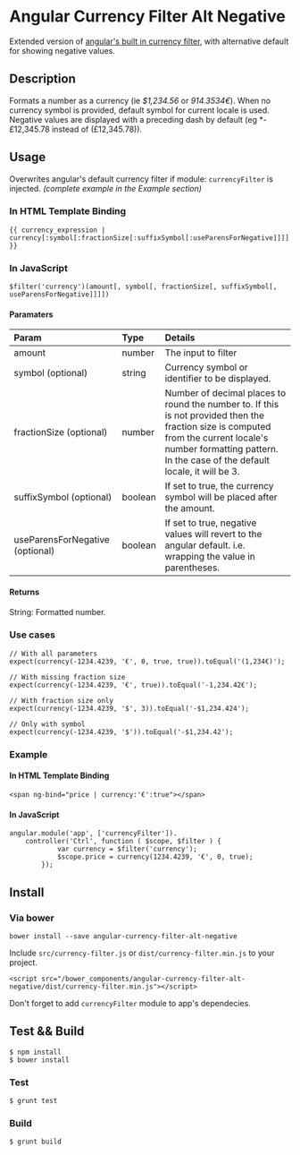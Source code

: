 # Angular Currency Filter Alt Negative

Extended version of [angular's built in currency filter](http://docs.angularjs.org/api/ng.filter:currency), with alternative default for showing negative values.

## Description
Formats a number as a currency (ie *$1,234.56* or *914.3534€*).
When no currency symbol is provided, default symbol for current locale is used.
Negative values are displayed with a preceding dash by default (eg *-£12,345.78 instead of (£12,345.78)).

## Usage

Overwrites angular's default currency filter if module: `currencyFilter` is injected. *(complete example in the Example section)*

### In HTML Template Binding
    {{ currency_expression | currency[:symbol[:fractionSize[:suffixSymbol[:useParensForNegative]]]] }}

### In JavaScript
    $filter('currency')(amount[, symbol[, fractionSize[, suffixSymbol[, useParensForNegative]]]])

#### Paramaters

Param                            | Type    | Details
:------------------------------- | :------ | :------
amount                           | number  | The input to filter
symbol (optional)                | string  | Currency symbol or identifier to be displayed.
fractionSize (optional)          | number  | Number of decimal places to round the number to. If this is not provided then the fraction size is computed from the current locale's number formatting pattern. In the case of the default locale, it will be 3.
suffixSymbol (optional)          | boolean | If set to true, the currency symbol will be placed after the amount.
useParensForNegative  (optional) | boolean | If set to true, negative values will revert to the angular default. i.e. wrapping the value in parentheses.

#### Returns

String: Formatted number.

### Use cases

    // With all parameters
    expect(currency(-1234.4239, '€', 0, true, true)).toEqual('(1,234€)');

    // With missing fraction size
    expect(currency(-1234.4239, '€', true)).toEqual('-1,234.42€');

    // With fraction size only
    expect(currency(-1234.4239, '$', 3)).toEqual('-$1,234.424');

    // Only with symbol
    expect(currency(-1234.4239, '$')).toEqual('-$1,234.42');

### Example

#### In HTML Template Binding

    <span ng-bind="price | currency:'€':true"></span>
   
#### In JavaScript 

    angular.module('app', ['currencyFilter']).
        controller('Ctrl', function ( $scope, $filter ) {
                var currency = $filter('currency');
                $scope.price = currency(1234.4239, '€', 0, true);
            });


## Install

### Via bower

    bower install --save angular-currency-filter-alt-negative

Include `src/currency-filter.js` or `dist/currency-filter.min.js` to your project.

    <script src="/bower_components/angular-currency-filter-alt-negative/dist/currency-filter.min.js"></script>
    
Don't forget to add `currencyFilter` module to app's dependecies.

## Test && Build

    $ npm install
    $ bower install

### Test

    $ grunt test

### Build

    $ grunt build
